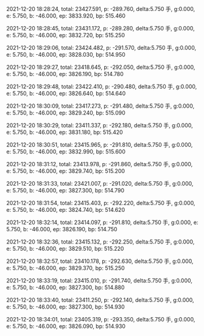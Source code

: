 2021-12-20 18:28:24, total: 23427.591, p: -289.760, delta:5.750 手, g:0.000, e: 5.750, b: -46.000, ep: 3833.920, bp: 515.460

2021-12-20 18:28:45, total: 23431.172, p: -289.280, delta:5.750 手, g:0.000, e: 5.750, b: -46.000, ep: 3832.720, bp: 515.250

2021-12-20 18:29:06, total: 23424.482, p: -291.570, delta:5.750 手, g:0.000, e: 5.750, b: -46.000, ep: 3828.030, bp: 514.950

2021-12-20 18:29:27, total: 23418.645, p: -292.050, delta:5.750 手, g:0.000, e: 5.750, b: -46.000, ep: 3826.190, bp: 514.780

2021-12-20 18:29:48, total: 23422.410, p: -290.480, delta:5.750 手, g:0.000, e: 5.750, b: -46.000, ep: 3826.640, bp: 514.640

2021-12-20 18:30:09, total: 23417.273, p: -291.480, delta:5.750 手, g:0.000, e: 5.750, b: -46.000, ep: 3829.240, bp: 515.090

2021-12-20 18:30:29, total: 23411.337, p: -292.180, delta:5.750 手, g:0.000, e: 5.750, b: -46.000, ep: 3831.180, bp: 515.420

2021-12-20 18:30:51, total: 23415.965, p: -291.810, delta:5.750 手, g:0.000, e: 5.750, b: -46.000, ep: 3832.990, bp: 515.600

2021-12-20 18:31:12, total: 23413.978, p: -291.860, delta:5.750 手, g:0.000, e: 5.750, b: -46.000, ep: 3829.740, bp: 515.200

2021-12-20 18:31:33, total: 23421.007, p: -291.020, delta:5.750 手, g:0.000, e: 5.750, b: -46.000, ep: 3827.300, bp: 514.790

2021-12-20 18:31:54, total: 23415.403, p: -292.220, delta:5.750 手, g:0.000, e: 5.750, b: -46.000, ep: 3824.740, bp: 514.620

2021-12-20 18:32:14, total: 23414.097, p: -291.810, delta:5.750 手, g:0.000, e: 5.750, b: -46.000, ep: 3826.190, bp: 514.750

2021-12-20 18:32:36, total: 23415.132, p: -292.250, delta:5.750 手, g:0.000, e: 5.750, b: -46.000, ep: 3829.510, bp: 515.220

2021-12-20 18:32:57, total: 23410.178, p: -292.630, delta:5.750 手, g:0.000, e: 5.750, b: -46.000, ep: 3829.370, bp: 515.250

2021-12-20 18:33:19, total: 23415.010, p: -291.740, delta:5.750 手, g:0.000, e: 5.750, b: -46.000, ep: 3827.300, bp: 514.880

2021-12-20 18:33:40, total: 23411.250, p: -292.140, delta:5.750 手, g:0.000, e: 5.750, b: -46.000, ep: 3827.300, bp: 514.930

2021-12-20 18:34:01, total: 23405.319, p: -293.350, delta:5.750 手, g:0.000, e: 5.750, b: -46.000, ep: 3826.090, bp: 514.930